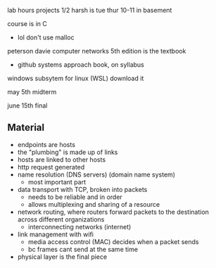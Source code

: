 lab hours
projects 1/2 harsh is tue thur 10-11 in basement

course is in C
- lol don't use malloc

peterson davie computer networks 5th edition is the textbook
- github systems approach book, on syllabus

windows subsytem for linux (WSL) download it

may 5th midterm 

june 15th final


## Material
- endpoints are hosts
- the "plumbing" is made up of links
- hosts are linked to other hosts
- http request generated
- name resolution (DNS servers) (domain name system)
	- most important part
- data transport with TCP, broken into packets
	- needs to be reliable and in order
	- allows multiplexing and sharing of a resource
- network routing, where routers forward packets to the destination across different organizations
	- interconnecting networks (internet)
- link management with wifi
	- media access control (MAC) decides when a packet sends
	- bc frames cant send at the same time
- physical layer is the final piece